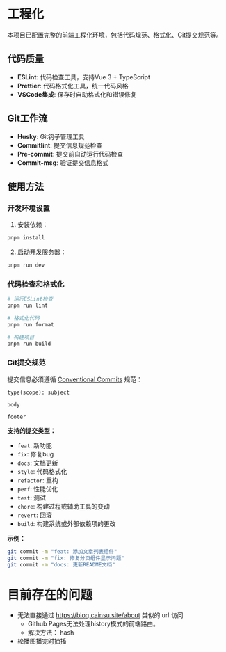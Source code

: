 # 工程化

本项目已配置完整的前端工程化环境，包括代码规范、格式化、Git提交规范等。

## 代码质量

- **ESLint**: 代码检查工具，支持Vue 3 + TypeScript
- **Prettier**: 代码格式化工具，统一代码风格
- **VSCode集成**: 保存时自动格式化和错误修复

## Git工作流

- **Husky**: Git钩子管理工具
- **Commitlint**: 提交信息规范检查
- **Pre-commit**: 提交前自动运行代码检查
- **Commit-msg**: 验证提交信息格式

## 使用方法

### 开发环境设置

1. 安装依赖：
```bash
pnpm install
```

2. 启动开发服务器：
```bash
pnpm run dev
```

### 代码检查和格式化

```bash
# 运行ESLint检查
pnpm run lint

# 格式化代码
pnpm run format

# 构建项目
pnpm run build
```

### Git提交规范 

提交信息必须遵循 [Conventional Commits](https://www.conventionalcommits.org/) 规范：

```
type(scope): subject

body

footer
```

**支持的提交类型：**
- `feat`: 新功能
- `fix`: 修复bug
- `docs`: 文档更新
- `style`: 代码格式化
- `refactor`: 重构
- `perf`: 性能优化
- `test`: 测试
- `chore`: 构建过程或辅助工具的变动
- `revert`: 回滚
- `build`: 构建系统或外部依赖项的更改

**示例：**
```bash
git commit -m "feat: 添加文章列表组件"
git commit -m "fix: 修复分页组件显示问题"
git commit -m "docs: 更新README文档"
```

# 目前存在的问题

- 无法直接通过 https://blog.cainsu.site/about 类似的 url 访问
    - Github Pages无法处理history模式的前端路由。
    - 解决方法：
        hash
- 轮播图播完时抽搐